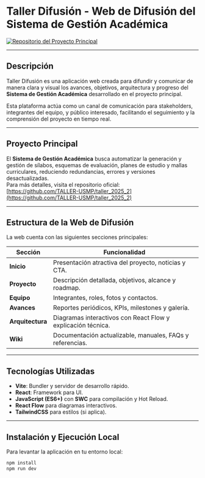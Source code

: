 # Taller Difusión - Web de Difusión del Sistema de Gestión Académica

[![Repositorio del Proyecto Principal](https://img.shields.io/badge/Proyecto%20Principal-GitHub-blue)](https://github.com/TALLER-USMP/taller_2025_2)

---

## Descripción

Taller Difusión es una aplicación web creada para difundir y comunicar de manera clara y visual los avances, objetivos, arquitectura y progreso del **Sistema de Gestión Académica** desarrollado en el proyecto principal.  

Esta plataforma actúa como un canal de comunicación para stakeholders, integrantes del equipo, y público interesado, facilitando el seguimiento y la comprensión del proyecto en tiempo real.

---

## Proyecto Principal

El **Sistema de Gestión Académica** busca automatizar la generación y gestión de sílabos, esquemas de evaluación, planes de estudio y mallas curriculares, reduciendo redundancias, errores y versiones desactualizadas.  
Para más detalles, visita el repositorio oficial:  
[https://github.com/TALLER-USMP/taller_2025_2](https://github.com/TALLER-USMP/taller_2025_2)

---

## Estructura de la Web de Difusión

La web cuenta con las siguientes secciones principales:

| Sección      | Funcionalidad                                             |
|--------------|-----------------------------------------------------------|
| **Inicio**   | Presentación atractiva del proyecto, noticias y CTA.      |
| **Proyecto** | Descripción detallada, objetivos, alcance y roadmap.      |
| **Equipo**   | Integrantes, roles, fotos y contactos.                    |
| **Avances**  | Reportes periódicos, KPIs, milestones y galería.          |
| **Arquitectura** | Diagramas interactivos con React Flow y explicación técnica. |
| **Wiki**     | Documentación actualizable, manuales, FAQs y referencias. |

---

## Tecnologías Utilizadas

- **Vite**: Bundler y servidor de desarrollo rápido.  
- **React**: Framework para UI.  
- **JavaScript (ES6+)** con **SWC** para compilación y Hot Reload.  
- **React Flow** para diagramas interactivos.  
- **TailwindCSS** para estilos (si aplica).  

---

## Instalación y Ejecución Local

Para levantar la aplicación en tu entorno local:

```bash
npm install
npm run dev
